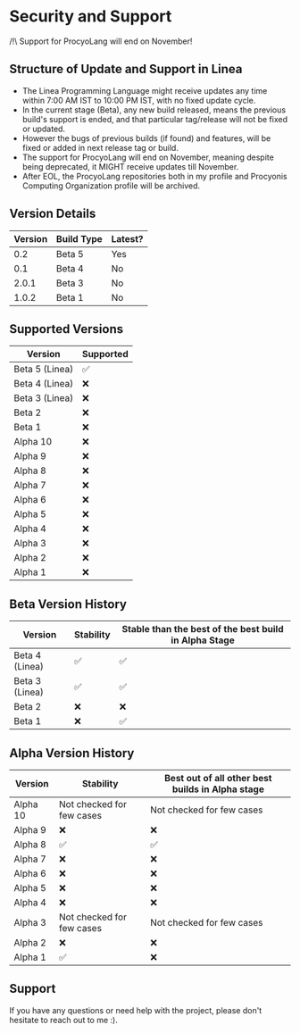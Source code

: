 # Security and Support

/!\ Support for ProcyoLang will end on November!

## Structure of Update and Support in Linea

* The Linea Programming Language might receive updates any time within 7:00 AM IST to 10:00 PM IST, with no fixed update cycle.
* In the current stage (Beta), any new build released, means the previous build's support is ended, and that particular tag/release will not be fixed or updated.
* However the bugs of previous builds (if found) and features, will be fixed or added in next release tag or build.
* The support for ProcyoLang will end on November, meaning despite being deprecated, it MIGHT receive updates till November.
* After EOL, the ProcyoLang repositories both in my profile and Procyonis Computing Organization profile will be archived.

## Version Details

| Version | Build Type | Latest? |
| ------- | ---------- | ------- |
| 0.2     | Beta 5     | Yes     |
| 0.1     | Beta 4     | No      |
| 2.0.1   | Beta 3     | No      |
| 1.0.2   | Beta 1     | No      |

## Supported Versions

| Version       | Supported                          |
| ------------- | ---------------------------------- |
| Beta 5 (Linea)| :white_check_mark:                 |
| Beta 4 (Linea)| :x:                                |
| Beta 3 (Linea)| :x:                                |
| Beta 2        | :x:                                |
| Beta 1        | :x:                                |
| Alpha 10      | :x:                                |
| Alpha 9       | :x:                                |
| Alpha 8       | :x:                                |
| Alpha 7       | :x:                                |
| Alpha 6       | :x:                                |
| Alpha 5       | :x:                                |
| Alpha 4       | :x:                                |
| Alpha 3       | :x:                                |
| Alpha 2       | :x:                                |
| Alpha 1       | :x:                                |

## Beta Version History

| Version       | Stability                         | Stable than the best of the best build in Alpha Stage |
| ------------- | --------------------------------- | ----------------------------------------------------- |
| Beta 4 (Linea)| :white_check_mark:                | :white_check_mark:                                    |
| Beta 3 (Linea)| :white_check_mark:                | :white_check_mark:                                    |
| Beta 2        | :x:                               | :x:                                                   |
| Beta 1        | :x:                               | :white_check_mark:                                    |

## Alpha Version History

| Version       | Stability                         | Best out of all other best builds in Alpha stage |
| ------------- | --------------------------------- | ------------------------------------------------ |
| Alpha 10      | Not checked for few cases         | Not checked for few cases                        |
| Alpha 9       | :x:                               | :x:                                              |
| Alpha 8       | :white_check_mark:                | :white_check_mark:                               |
| Alpha 7       | :x:                               | :x:                                              |
| Alpha 6       | :x:                               | :x:                                              |
| Alpha 5       | :x:                               | :x:                                              |
| Alpha 4       | :x:                               | :x:                                              |
| Alpha 3       | Not checked for few cases         | Not checked for few cases                        |
| Alpha 2       | :x:                               | :x:                                              |
| Alpha 1       | :white_check_mark:                | :x:                                              |

## Support

If you have any questions or need help with the project, please don't hesitate to reach out to me :).
